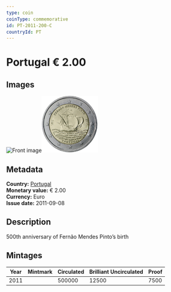 ```yaml
---
type: coin
coinType: commemorative
id: PT-2011-200-C
countryId: PT
---
```


# Portugal € 2.00

## Images

<img src="../../Images/common-2007-200.webp" height="150" alt="Front image"><img src="Images/PT-2011-200.webp" height="150" alt="Back image">

## Metadata

**Country:** [Portugal](../../Countries/Portugal/index.md)\
**Monetary value:** € 2.00\
**Currency:** Euro\
**Issue date:** 2011-09-08

## Description

500th anniversary of Fernão Mendes Pinto’s birth

## Mintages

| Year | Mintmark | Circulated | Brilliant Uncirculated | Proof |
| ---- | -------- | ---------- | ---------------------- | ----- |
| 2011 |          | 500000     | 12500                  | 7500  |

